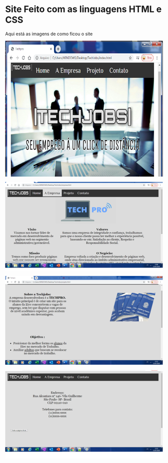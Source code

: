 # Site Feito com as linguagens HTML e CSS
Aqui está as imagens de como ficou o site 

![Pagina Inicial](https://github.com/Natalia0412/html-css/blob/master/img1.png)


![Pagina A Empresa](https://github.com/Natalia0412/html-css/blob/master/img2.png)


![Pagina Projeto](https://github.com/Natalia0412/html-css/blob/master/img3.png)

![Pagina Contato](https://github.com/Natalia0412/html-css/blob/master/img4.png)
